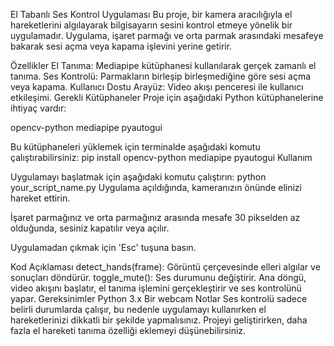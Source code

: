 El Tabanlı Ses Kontrol Uygulaması
Bu proje, bir kamera aracılığıyla el hareketlerini algılayarak bilgisayarın sesini kontrol etmeye yönelik bir uygulamadır. Uygulama, işaret parmağı ve orta parmak arasındaki mesafeye bakarak sesi açma veya kapama işlevini yerine getirir.

Özellikler
El Tanıma: Mediapipe kütüphanesi kullanılarak gerçek zamanlı el tanıma.
Ses Kontrolü: Parmakların birleşip birleşmediğine göre sesi açma veya kapama.
Kullanıcı Dostu Arayüz: Video akışı penceresi ile kullanıcı etkileşimi.
Gerekli Kütüphaneler
Proje için aşağıdaki Python kütüphanelerine ihtiyaç vardır:

opencv-python
mediapipe
pyautogui

Bu kütüphaneleri yüklemek için terminalde aşağıdaki komutu çalıştırabilirsiniz:
pip install opencv-python mediapipe pyautogui
Kullanım

Uygulamayı başlatmak için aşağıdaki komutu çalıştırın:
python your_script_name.py
Uygulama açıldığında, kameranızın önünde elinizi hareket ettirin.

İşaret parmağınız ve orta parmağınız arasında mesafe 30 pikselden az olduğunda, sesiniz kapatılır veya açılır.

Uygulamadan çıkmak için 'Esc' tuşuna basın.

Kod Açıklaması
detect_hands(frame): Görüntü çerçevesinde elleri algılar ve sonuçları döndürür.
toggle_mute(): Ses durumunu değiştirir.
Ana döngü, video akışını başlatır, el tanıma işlemini gerçekleştirir ve ses kontrolünü yapar.
Gereksinimler
Python 3.x
Bir webcam
Notlar
Ses kontrolü sadece belirli durumlarda çalışır, bu nedenle uygulamayı kullanırken el hareketlerinizi dikkatli bir şekilde yapmalısınız.
Projeyi geliştirirken, daha fazla el hareketi tanıma özelliği eklemeyi düşünebilirsiniz.
